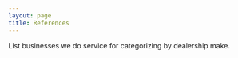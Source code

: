 ```yaml
---
layout: page
title: References
---
```


List businesses we do service for categorizing by dealership make.